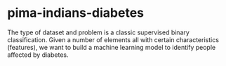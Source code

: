 # pima-indians-diabetes
The type of dataset and problem is a classic supervised binary classification. Given a number of elements all with certain characteristics (features), we want to build a machine learning model to identify people affected by  diabetes.  
